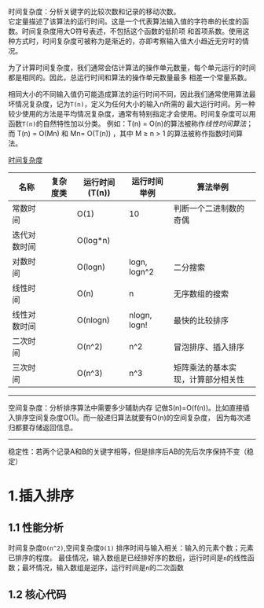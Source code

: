 时间复杂度：分析关键字的比较次数和记录的移动次数。  
它定量描述了该算法的运行时间。这是一个代表算法输入值的字符串的长度的函数。时间复杂度用大O符号表述，不包括这个函数的低阶项
和首项系数。使用这种方式时，时间复杂度可被称为是渐近的，亦即考察输入值大小趋近无穷时的情况。  

为了计算时间复杂度，我们通常会估计算法的操作单元数量，每个单元运行的时间都是相同的。因此，总运行时间和算法的操作单元数量最多
相差一个常量系数。

相同大小的不同输入值仍可能造成算法的运行时间不同，因此我们通常使用算法最坏情况复杂度，记为`T(n)`，定义为任何大小的输入n所需的
最大运行时间。另一种较少使用的方法是平均情况复杂度，通常有特别指定才会使用。时间复杂度可以用函数`T(n)`的自然特性加以分类。
例如：T(n) = O(n)的算法被称作*线性时间算法*；而 T(n) = O(Mn) 和 Mn= O(T(n)) ，其中 M ≥ n > 1 的算法被称作指数时间算法。

[时间复杂度](https://zh.wikipedia.org/wiki/时间复杂度)

|名称|复杂度类|运行时间(T(n))|运行时间举例|算法举例|
| ---- | ---- | ---- | ---- | ---- |
|常数时间|      |O(1)|10|判断一个二进制数的奇偶|
|迭代对数时间|      |O(log*n)|    |      |
|对数时间|      |O(logn)|logn, logn^2|二分搜索|
|线性时间|      |O(n)|n|无序数组的搜索|
|线性对数时间|      |O(nlogn)|nlogn, logn!|最快的比较排序|
|二次时间||O(n^2)|n^2|冒泡排序、插入排序|
|三次时间||O(n^3)|n^3|矩阵乘法的基本实现，计算部分相关性|
-------
空间复杂度：分析排序算法中需要多少辅助内存
记做S(n)=O(f(n))。比如直接插入排序空间复杂度O(1)。而一般递归算法就要有O(n)的空间复杂度，
因为每次递归都要存储返回信息。

-----------
稳定性：若两个记录A和B的关键字相等，但是排序后AB的先后次序保持不变（稳定）

# 1.插入排序
## 1.1 性能分析
时间复杂度`O(n^2)`,空间复杂度`O(1)`
排序时间与输入相关：输入的元素个数；元素已排序的程度。
最佳情况，输入数组是已经排好序的数组，运行时间是`n`的线性函数；最坏情况，输入数组是逆序，运行时间是`n`的二次函数

## 1.2 核心代码